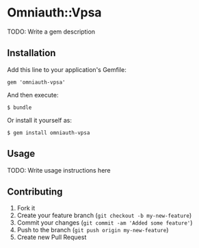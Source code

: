 # Omniauth::Vpsa

TODO: Write a gem description

## Installation

Add this line to your application's Gemfile:

    gem 'omniauth-vpsa'

And then execute:

    $ bundle

Or install it yourself as:

    $ gem install omniauth-vpsa

## Usage

TODO: Write usage instructions here

## Contributing

1. Fork it
2. Create your feature branch (`git checkout -b my-new-feature`)
3. Commit your changes (`git commit -am 'Added some feature'`)
4. Push to the branch (`git push origin my-new-feature`)
5. Create new Pull Request
